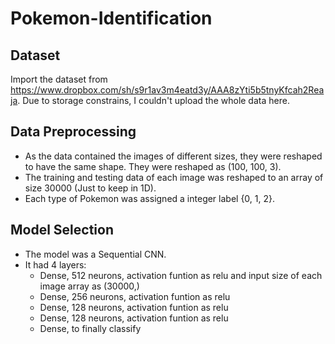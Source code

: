 # Pokemon-Identification

## Dataset
Import the dataset from https://www.dropbox.com/sh/s9r1av3m4eatd3y/AAA8zYti5b5tnyKfcah2Reaja. Due to storage constrains, I couldn't upload the whole data here.

## Data Preprocessing
- As the data contained the images of different sizes, they were reshaped to have the same shape. They were reshaped as (100, 100, 3).
- The training and testing data of each image was reshaped to an array of size 30000 (Just to keep in 1D).
- Each type of Pokemon was assigned a integer label {0, 1, 2}.

## Model Selection
- The model was a Sequential CNN.
- It had 4 layers:
  - Dense, 512 neurons, activation funtion as relu and input size of each image array as (30000,)
  - Dense, 256 neurons, activation funtion as relu 
  - Dense, 128 neurons, activation funtion as relu 
  - Dense, 128 neurons, activation funtion as relu 
  - Dense, to finally classify 

